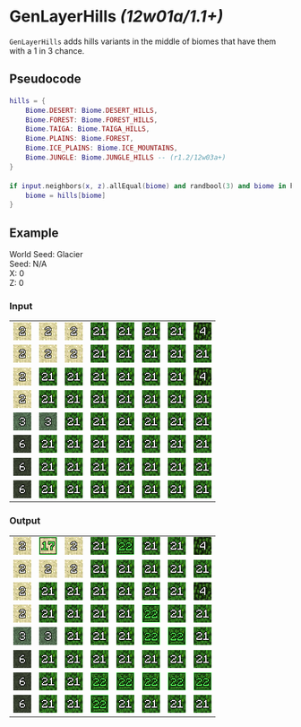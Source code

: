 # GenLayerHills *(12w01a/1.1+)*

`GenLayerHills` adds hills variants in the middle of biomes that have them with a 1 in 3 chance.

## Pseudocode
```lua
hills = {
    Biome.DESERT: Biome.DESERT_HILLS,
    Biome.FOREST: Biome.FOREST_HILLS,
    Biome.TAIGA: Biome.TAIGA_HILLS,
    Biome.PLAINS: Biome.FOREST,
    Biome.ICE_PLAINS: Biome.ICE_MOUNTAINS,
    Biome.JUNGLE: Biome.JUNGLE_HILLS -- (r1.2/12w03a+)
}

if input.neighbors(x, z).allEqual(biome) and randbool(3) and biome in hills {
    biome = hills[biome]
}
```

## Example
World Seed: Glacier<br>
Seed: N/A<br>
X: 0<br>
Z: 0<br>

### Input
|  |  |  |  |  |  |  |  |
|--|--|--|--|--|--|--|--|
|![2](/assets/biome/2.png)|![2](/assets/biome/2.png)|![2](/assets/biome/2.png)|![21](/assets/biome/21.png)|![21](/assets/biome/21.png)|![21](/assets/biome/21.png)|![21](/assets/biome/21.png)|![4](/assets/biome/4.png)|
|![2](/assets/biome/2.png)|![2](/assets/biome/2.png)|![2](/assets/biome/2.png)|![21](/assets/biome/21.png)|![21](/assets/biome/21.png)|![21](/assets/biome/21.png)|![21](/assets/biome/21.png)|![21](/assets/biome/21.png)|
|![2](/assets/biome/2.png)|![21](/assets/biome/21.png)|![21](/assets/biome/21.png)|![21](/assets/biome/21.png)|![21](/assets/biome/21.png)|![21](/assets/biome/21.png)|![21](/assets/biome/21.png)|![4](/assets/biome/4.png)|
|![2](/assets/biome/2.png)|![21](/assets/biome/21.png)|![21](/assets/biome/21.png)|![21](/assets/biome/21.png)|![21](/assets/biome/21.png)|![21](/assets/biome/21.png)|![21](/assets/biome/21.png)|![21](/assets/biome/21.png)|
|![3](/assets/biome/3.png)|![3](/assets/biome/3.png)|![21](/assets/biome/21.png)|![21](/assets/biome/21.png)|![21](/assets/biome/21.png)|![21](/assets/biome/21.png)|![21](/assets/biome/21.png)|![21](/assets/biome/21.png)|
|![6](/assets/biome/6.png)|![21](/assets/biome/21.png)|![21](/assets/biome/21.png)|![21](/assets/biome/21.png)|![21](/assets/biome/21.png)|![21](/assets/biome/21.png)|![21](/assets/biome/21.png)|![21](/assets/biome/21.png)|
|![6](/assets/biome/6.png)|![21](/assets/biome/21.png)|![21](/assets/biome/21.png)|![21](/assets/biome/21.png)|![21](/assets/biome/21.png)|![21](/assets/biome/21.png)|![21](/assets/biome/21.png)|![21](/assets/biome/21.png)|
|![6](/assets/biome/6.png)|![21](/assets/biome/21.png)|![21](/assets/biome/21.png)|![21](/assets/biome/21.png)|![21](/assets/biome/21.png)|![21](/assets/biome/21.png)|![21](/assets/biome/21.png)|![21](/assets/biome/21.png)|

### Output
|  |  |  |  |  |  |  |  |
|--|--|--|--|--|--|--|--|
|![2](/assets/biome/2.png)|![17](/assets/biome/17.png)|![2](/assets/biome/2.png)|![21](/assets/biome/21.png)|![22](/assets/biome/22.png)|![21](/assets/biome/21.png)|![21](/assets/biome/21.png)|![4](/assets/biome/4.png)|
|![2](/assets/biome/2.png)|![2](/assets/biome/2.png)|![2](/assets/biome/2.png)|![21](/assets/biome/21.png)|![21](/assets/biome/21.png)|![21](/assets/biome/21.png)|![21](/assets/biome/21.png)|![21](/assets/biome/21.png)|
|![2](/assets/biome/2.png)|![21](/assets/biome/21.png)|![21](/assets/biome/21.png)|![21](/assets/biome/21.png)|![21](/assets/biome/21.png)|![21](/assets/biome/21.png)|![21](/assets/biome/21.png)|![4](/assets/biome/4.png)|
|![2](/assets/biome/2.png)|![21](/assets/biome/21.png)|![21](/assets/biome/21.png)|![21](/assets/biome/21.png)|![21](/assets/biome/21.png)|![22](/assets/biome/22.png)|![21](/assets/biome/21.png)|![21](/assets/biome/21.png)|
|![3](/assets/biome/3.png)|![3](/assets/biome/3.png)|![21](/assets/biome/21.png)|![21](/assets/biome/21.png)|![21](/assets/biome/21.png)|![22](/assets/biome/22.png)|![22](/assets/biome/22.png)|![21](/assets/biome/21.png)|
|![6](/assets/biome/6.png)|![21](/assets/biome/21.png)|![21](/assets/biome/21.png)|![21](/assets/biome/21.png)|![21](/assets/biome/21.png)|![21](/assets/biome/21.png)|![21](/assets/biome/21.png)|![21](/assets/biome/21.png)|
|![6](/assets/biome/6.png)|![21](/assets/biome/21.png)|![21](/assets/biome/21.png)|![22](/assets/biome/22.png)|![22](/assets/biome/22.png)|![22](/assets/biome/22.png)|![22](/assets/biome/22.png)|![22](/assets/biome/22.png)|
|![6](/assets/biome/6.png)|![21](/assets/biome/21.png)|![21](/assets/biome/21.png)|![22](/assets/biome/22.png)|![21](/assets/biome/21.png)|![21](/assets/biome/21.png)|![21](/assets/biome/21.png)|![21](/assets/biome/21.png)|

